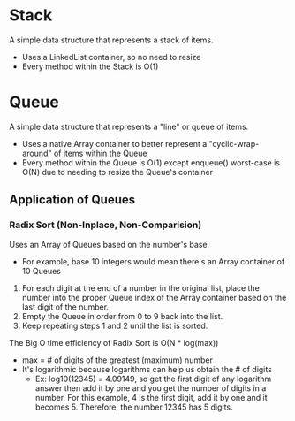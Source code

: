 # Stack
A simple data structure that represents a stack of items.
- Uses a LinkedList container, so no need to resize
- Every method within the Stack is O(1)

# Queue
A simple data structure that represents a "line" or queue of items.
- Uses a native Array container to better represent a "cyclic-wrap-around" of items within the Queue
- Every method within the Queue is O(1) except enqueue() worst-case is O(N) due to needing to resize the Queue's container

## Application of Queues
### Radix Sort (Non-Inplace, Non-Comparision)
Uses an Array of Queues based on the number's base.
- For example, base 10 integers would mean there's an Array container of 10 Queues

1. For each digit at the end of a number in the original list, place the number into the proper Queue index of the Array container based on the last digit of the number.  
2. Empty the Queue in order from 0 to 9 back into the list.  
3. Keep repeating steps 1 and 2 until the list is sorted.  

The Big O time efficiency of Radix Sort is O(N * log(max))
- max = # of digits of the greatest (maximum) number
- It's logarithmic because logarithms can help us obtain the # of digits
	- Ex: log10(12345) = 4.09149, so get the first digit of any logarithm answer then add it by one and you get the number of digits in a number. For this example, 4 is the first digit, add it by one and it becomes 5. Therefore, the number 12345 has 5 digits.

